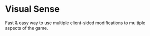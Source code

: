 # Visual Sense
Fast &amp; easy way to use multiple client-sided modifications to multiple aspects of the game.
